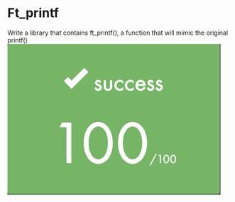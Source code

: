 # Ft_printf
Write a library that contains ft_printf(), a
function that will mimic the original printf()
<br>
<img src="img/ft_printf()_grade.png" >
